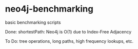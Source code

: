 # neo4j-benchmarking
basic benchmarking scripts

Done: shortestPath: Neo4j is O(1) due to Index-Free Adjacency

To Do: tree operations, long paths, high frequency lookups, etc. 
